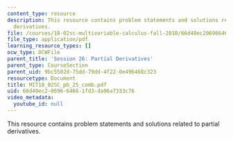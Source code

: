 ```yaml
---
content_type: resource
description: This resource contains problem statements and solutions related to partial
  derivatives.
file: /courses/18-02sc-multivariable-calculus-fall-2010/66d48ec2069664661fd3da96a7333c76_MIT18_02SC_pb_25_comb.pdf
file_type: application/pdf
learning_resource_types: []
ocw_type: OCWFile
parent_title: 'Session 26: Partial Derivatives'
parent_type: CourseSection
parent_uid: 9bc5502d-75dd-79dd-4f22-0e496468c323
resourcetype: Document
title: MIT18_02SC_pb_25_comb.pdf
uid: 66d48ec2-0696-6466-1fd3-da96a7333c76
video_metadata:
  youtube_id: null
---
```

This resource contains problem statements and solutions related to partial derivatives.

